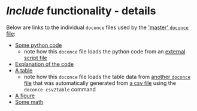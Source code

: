# *Include* functionality - details

Below are links to the individual `doconce` files used by the ['master' `doconce` file](include1.do.txt):

* [Some python code](../do_files/code1_nocode.do.txt)
  * note how this `doconce` file loads the python code from an [external script file](../code/code1.py)
* [Explanation of the code](../do_files/explain1.do.txt)
* [A table](../do_files/table1_nodata.do.txt)
  * note how this `doconce` file loads the table data from [another `doconce` file](../do_files/exp_growth.table.do.txt) that was automatically generated from [a csv file](../data/exp_growth.csv) using the `doconce csv2table` command
* [A figure](../do_files/figure1.do.txt)
* [Some math](../do_files/figure1.do.txt)
